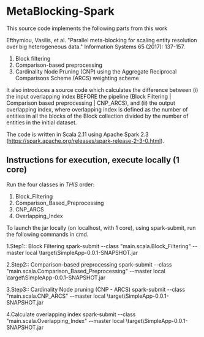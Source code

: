 # MetaBlocking-Spark
This source code implements the following parts from this work

Efthymiou, Vasilis, et al. "Parallel meta-blocking for scaling entity resolution over big heterogeneous data." Information Systems 65 (2017): 137-157.

1. Block filtering
2. Comparison-based preprocessing
3. Cardinality Node Pruning (CNP) using the Aggregate Reciprocal Comparisons Scheme (ARCS) weighting scheme

It also introduces a source code which calculates the difference between (i) the input overlapping index BEFORE the pipeline (Block Filtering | Comparison based preprocessing | CNP_ARCS), and (ii) the output overlapping index, where overlapping index is defined as the number of entities in all the blocks of the Block collection divided by the number of entities in the initial dataset.

The code is written in Scala 2.11 using Apache Spark 2.3 (https://spark.apache.org/releases/spark-release-2-3-0.html).  

## Instructions for execution, execute locally (1 core)

Run the four classes in *THIS* order: 
1) Block_Filtering
2) Comparison_Based_Preprocessing
3) CNP_ARCS
4) Overlapping_Index

To launch the jar locally (on localhost, with 1 core), using spark-submit, run the following commands in cmd.

1.Step1:: Block Filtering
spark-submit --class "main.scala.Block_Filtering" --master local <MetaBlocking-Spark-home>\target\SimpleApp-0.0.1-SNAPSHOT.jar                                                                                                                         

2.Step2:: Comparison-based preprocessing
spark-submit --class "main.scala.Comparison_Based_Preprocessing" --master local <MetaBlocking-Spark-home>\target\SimpleApp-0.0.1-SNAPSHOT.jar                                                                                                                         

3.Step3:: Cardinality Node pruning (CNP - ARCS)
spark-submit --class "main.scala.CNP_ARCS" --master local <MetaBlocking-Spark-home>\target\SimpleApp-0.0.1-SNAPSHOT.jar                                                                                                                         

4.Calculate overlapping index 
spark-submit --class "main.scala.Overlapping_Index" --master local <MetaBlocking-Spark-home>\target\SimpleApp-0.0.1-SNAPSHOT.jar 
